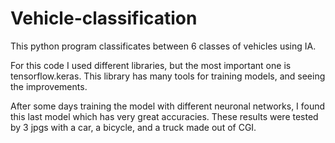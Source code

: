 # Vehicle-classification

This python program classificates between 6 classes of vehicles using IA.

For this code I used different libraries, but the most important one is tensorflow.keras. This library has many tools for training models, and seeing the improvements. 

After some days training the model with different neuronal networks, I found this last model which has very great accuracies. These results were tested by 3 jpgs with a car, a bicycle, and a truck made out of CGI. 
